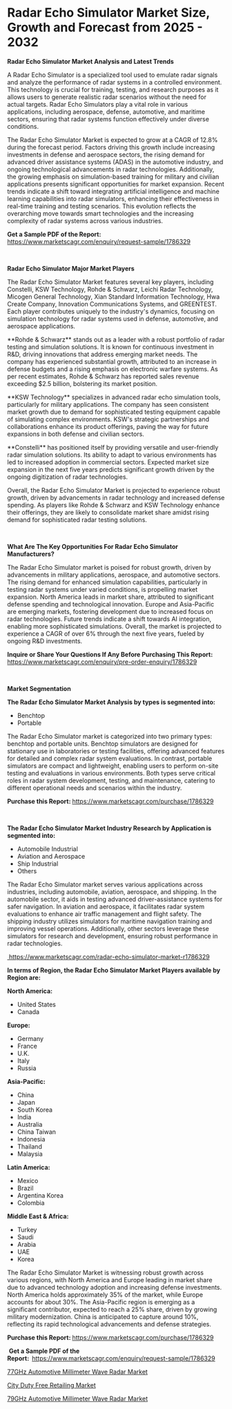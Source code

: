 <p><h1>Radar Echo Simulator Market Size, Growth and Forecast from 2025 - 2032</h1></p><p><strong>Radar Echo Simulator Market Analysis and Latest Trends</strong></p>
<p><p>A Radar Echo Simulator is a specialized tool used to emulate radar signals and analyze the performance of radar systems in a controlled environment. This technology is crucial for training, testing, and research purposes as it allows users to generate realistic radar scenarios without the need for actual targets. Radar Echo Simulators play a vital role in various applications, including aerospace, defense, automotive, and maritime sectors, ensuring that radar systems function effectively under diverse conditions.</p><p>The Radar Echo Simulator Market is expected to grow at a CAGR of 12.8% during the forecast period. Factors driving this growth include increasing investments in defense and aerospace sectors, the rising demand for advanced driver assistance systems (ADAS) in the automotive industry, and ongoing technological advancements in radar technologies. Additionally, the growing emphasis on simulation-based training for military and civilian applications presents significant opportunities for market expansion. Recent trends indicate a shift toward integrating artificial intelligence and machine learning capabilities into radar simulators, enhancing their effectiveness in real-time training and testing scenarios. This evolution reflects the overarching move towards smart technologies and the increasing complexity of radar systems across various industries.</p></p>
<p><strong>Get a Sample PDF of the Report:&nbsp;</strong> <a href="https://www.marketscagr.com/enquiry/request-sample/1786329?utm_campaign=1848&utm_medium=2&utm_source=Github&utm_content=ia&utm_term=25032025&utm_id=radar-echo-simulator">https://www.marketscagr.com/enquiry/request-sample/1786329</a></p>
<p>&nbsp;</p>
<p><strong>Radar Echo Simulator Major Market Players</strong></p>
<p><p>The Radar Echo Simulator Market features several key players, including Constelli, KSW Technology, Rohde & Schwarz, Leichi Radar Technology, Micogen General Technology, Xian Standard Information Technology, Hwa Create Company, Innovation Communications Systems, and GREENTEST. Each player contributes uniquely to the industry's dynamics, focusing on simulation technology for radar systems used in defense, automotive, and aerospace applications.</p><p>**Rohde & Schwarz** stands out as a leader with a robust portfolio of radar testing and simulation solutions. It is known for continuous investment in R&D, driving innovations that address emerging market needs. The company has experienced substantial growth, attributed to an increase in defense budgets and a rising emphasis on electronic warfare systems. As per recent estimates, Rohde & Schwarz has reported sales revenue exceeding $2.5 billion, bolstering its market position.</p><p>**KSW Technology** specializes in advanced radar echo simulation tools, particularly for military applications. The company has seen consistent market growth due to demand for sophisticated testing equipment capable of simulating complex environments. KSW's strategic partnerships and collaborations enhance its product offerings, paving the way for future expansions in both defense and civilian sectors.</p><p>**Constelli** has positioned itself by providing versatile and user-friendly radar simulation solutions. Its ability to adapt to various environments has led to increased adoption in commercial sectors. Expected market size expansion in the next five years predicts significant growth driven by the ongoing digitization of radar technologies.</p><p>Overall, the Radar Echo Simulator Market is projected to experience robust growth, driven by advancements in radar technology and increased defense spending. As players like Rohde & Schwarz and KSW Technology enhance their offerings, they are likely to consolidate market share amidst rising demand for sophisticated radar testing solutions.</p></p>
<p>&nbsp;</p>
<p><strong>What Are The Key Opportunities For Radar Echo Simulator Manufacturers?</strong></p>
<p><p>The Radar Echo Simulator market is poised for robust growth, driven by advancements in military applications, aerospace, and automotive sectors. The rising demand for enhanced simulation capabilities, particularly in testing radar systems under varied conditions, is propelling market expansion. North America leads in market share, attributed to significant defense spending and technological innovation. Europe and Asia-Pacific are emerging markets, fostering development due to increased focus on radar technologies. Future trends indicate a shift towards AI integration, enabling more sophisticated simulations. Overall, the market is projected to experience a CAGR of over 6% through the next five years, fueled by ongoing R&D investments.</p></p>
<p><strong>Inquire or Share Your Questions If Any Before Purchasing This Report:</strong> <a href="https://www.marketscagr.com/enquiry/pre-order-enquiry/1786329?utm_campaign=1848&utm_medium=2&utm_source=Github&utm_content=ia&utm_term=25032025&utm_id=radar-echo-simulator">https://www.marketscagr.com/enquiry/pre-order-enquiry/1786329</a></p>
<p>&nbsp;</p>
<p><strong>Market Segmentation</strong></p>
<p><strong>The Radar Echo Simulator Market Analysis by types is segmented into:</strong></p>
<p><ul><li>Benchtop</li><li>Portable</li></ul></p>
<p><p>The Radar Echo Simulator market is categorized into two primary types: benchtop and portable units. Benchtop simulators are designed for stationary use in laboratories or testing facilities, offering advanced features for detailed and complex radar system evaluations. In contrast, portable simulators are compact and lightweight, enabling users to perform on-site testing and evaluations in various environments. Both types serve critical roles in radar system development, testing, and maintenance, catering to different operational needs and scenarios within the industry.</p></p>
<p><strong>Purchase this Report:&nbsp;</strong><a href="https://www.marketscagr.com/purchase/1786329?utm_campaign=1848&utm_medium=2&utm_source=Github&utm_content=ia&utm_term=25032025&utm_id=radar-echo-simulator">https://www.marketscagr.com/purchase/1786329</a></p>
<p>&nbsp;</p>
<p><strong>The Radar Echo Simulator Market Industry Research by Application is segmented into:</strong></p>
<p><ul><li>Automobile Industrial</li><li>Aviation and Aerospace</li><li>Ship Industrial</li><li>Others</li></ul></p>
<p><p>The Radar Echo Simulator market serves various applications across industries, including automobile, aviation, aerospace, and shipping. In the automobile sector, it aids in testing advanced driver-assistance systems for safer navigation. In aviation and aerospace, it facilitates radar system evaluations to enhance air traffic management and flight safety. The shipping industry utilizes simulators for maritime navigation training and improving vessel operations. Additionally, other sectors leverage these simulators for research and development, ensuring robust performance in radar technologies.</p></p>
<p><a href="https://www.marketscagr.com/radar-echo-simulator-market-r1786329?utm_campaign=1848&utm_medium=2&utm_source=Github&utm_content=ia&utm_term=25032025&utm_id=radar-echo-simulator">&nbsp;https://www.marketscagr.com/radar-echo-simulator-market-r1786329</a></p>
<p><strong>In terms of Region, the Radar Echo Simulator Market Players available by Region are:</strong></p>
<p>
    <p> <strong> North America: </strong>
        <ul>
            <li>United States</li>
            <li>Canada</li>
        </ul>
        </p> 
    <p> <strong> Europe: </strong>
        <ul>
            <li>Germany</li>
            <li>France</li>
            <li>U.K.</li>
            <li>Italy</li>
            <li>Russia</li>
        </ul>
        </p> 
    <p> <strong> Asia-Pacific: </strong>
        <ul>
            <li>China</li>
            <li>Japan</li>
            <li>South Korea</li>
            <li>India</li>
            <li>Australia</li>
            <li>China Taiwan</li>
            <li>Indonesia</li>
            <li>Thailand</li>
            <li>Malaysia</li>
        </ul>
        </p> 
    <p> <strong> Latin America: </strong>
        <ul>
            <li>Mexico</li>
            <li>Brazil</li>
            <li>Argentina Korea</li>
            <li>Colombia</li>
        </ul>
        </p> 
    <p> <strong> Middle East & Africa: </strong>
        <ul>
            <li>Turkey</li>
            <li>Saudi</li>
            <li>Arabia</li>
            <li>UAE</li>
            <li>Korea</li>
        </ul>
    </p>
    </p>
<p><p>The Radar Echo Simulator Market is witnessing robust growth across various regions, with North America and Europe leading in market share due to advanced technology adoption and increasing defense investments. North America holds approximately 35% of the market, while Europe accounts for about 30%. The Asia-Pacific region is emerging as a significant contributor, expected to reach a 25% share, driven by growing military modernization. China is anticipated to capture around 10%, reflecting its rapid technological advancements and defense strategies.</p></p>
<p><strong>Purchase this Report: </strong><a href="https://www.marketscagr.com/purchase/1786329?utm_campaign=1848&utm_medium=2&utm_source=Github&utm_content=ia&utm_term=25032025&utm_id=radar-echo-simulator">https://www.marketscagr.com/purchase/1786329</a></p>
<p>&nbsp;<strong>Get a Sample PDF of the Report:&nbsp;&nbsp;</strong><a href="https://www.marketscagr.com/enquiry/request-sample/1786329?utm_campaign=1848&utm_medium=2&utm_source=Github&utm_content=ia&utm_term=25032025&utm_id=radar-echo-simulator">https://www.marketscagr.com/enquiry/request-sample/1786329</a></p>
<p><strong></strong></p>
<p><p><a href="https://github.com/aloyoarmahvr/Market-Research-Report-List-1/blob/main/77ghz-automotive-millimeter-wave-radar-market.md?utm_campaign=1848&utm_medium=2&utm_source=Github&utm_content=ia&utm_term=25032025&utm_id=radar-echo-simulator">77GHz Automotive Millimeter Wave Radar Market</a></p><p><a href="https://github.com/marloy8/Market-Research-Report-List-7/blob/main/city-duty-free-retailing-market.md?utm_campaign=1848&utm_medium=2&utm_source=Github&utm_content=ia&utm_term=25032025&utm_id=radar-echo-simulator">City Duty Free Retailing Market</a></p><p><a href="https://github.com/WillieWoodard/Market-Research-Report-List-7/blob/main/79ghz-automotive-millimeter-wave-radar-market.md?utm_campaign=1848&utm_medium=2&utm_source=Github&utm_content=ia&utm_term=25032025&utm_id=radar-echo-simulator">79GHz Automotive Millimeter Wave Radar Market</a></p></p>